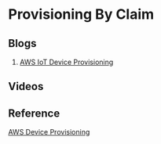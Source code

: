 # Provisioning By Claim

## Blogs
1. [AWS IoT Device Provisioning](https://buildstorm.com/blog/esp32-idf-aws-iot-device-provision/)

## Videos

## Reference

[AWS Device Provisioning](https://buildstorm.com/docs/aws_iot_for_esp32/v1.0.0/_provisioning.html)
